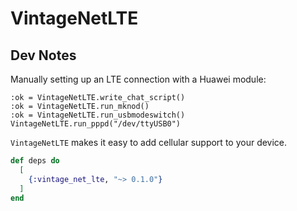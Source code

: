 # VintageNetLTE

## Dev Notes

Manually setting up an LTE connection with a Huawei module:

```
:ok = VintageNetLTE.write_chat_script()
:ok = VintageNetLTE.run_mknod()
:ok = VintageNetLTE.run_usbmodeswitch()
VintageNetLTE.run_pppd("/dev/ttyUSB0")
```


`VintageNetLTE` makes it easy to add cellular support to your device.

```elixir
def deps do
  [
    {:vintage_net_lte, "~> 0.1.0"}
  ]
end
```


